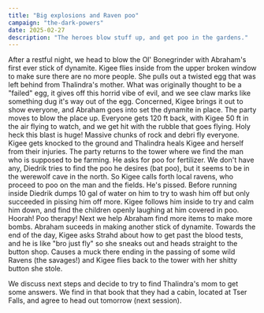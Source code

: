 ```yaml
---
title: "Big explosions and Raven poo"
campaign: "the-dark-powers"
date: 2025-02-27
description: "The heroes blow stuff up, and get poo in the gardens."
---
```


After a restful night, we head to blow the Ol' Bonegrinder with Abraham's first ever stick of dynamite. Kigee flies inside from the upper broken window to make sure there are no more people. She pulls out a twisted egg that was left behind from Thalindra's mother. What was originally thought to be a "failed" egg, it gives off this horrid vibe of evil, and we see claw marks like something dug it's way out of the egg. Concerned, Kigee brings it out to show everyone, and Abraham goes into set the dynamite in place. The party moves to blow the place up. Everyone gets 120 ft back, with Kigee 50 ft in the air flying to watch, and we get hit with the rubble that goes flying. Holy heck this blast is huge! Massive chunks of rock and debri fly everyone. Kigee gets knocked to the ground and Thalindra heals Kigee and herself from their injuries. The party returns to the tower where we find the man who is supposed to be farming. He asks for poo for fertilizer. We don't have any, Diedrik tries to find the poo he desires (bat poo), but it seems to be in the werewolf cave in the north. So Kigee calls forth local ravens, who proceed to poo on the man and the fields. He's pissed. Before running inside Diedrik dumps 10 gal of water on him to try to wash him off but only succeeded in pissing him off more. Kigee follows him inside to try and calm him down, and find the children openly laughing at him covered in poo. Hoorah! Poo therapy! Next we help Abraham find more items to make more bombs. Abraham suceeds in making another stick of dynamite. Towards the end of the day, Kigee asks Strahd about how to get past the blood tests, and he is like "bro just fly" so she sneaks out and heads straight to the button shop. Causes a muck there ending in the passing of some wild Ravens (the savages!) and Kigee flies back to the tower with her shitty button she stole. 

We discuss next steps and decide to try to find Thalindra's mom to get some answers. We find in that book that they had a cabin, located at Tser Falls, and agree to head out tomorrow (next session).